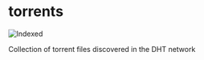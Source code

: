 torrents 
========
![Indexed](https://img.shields.io/badge/indexed-57911-blue)

Collection of torrent files discovered in the DHT network
